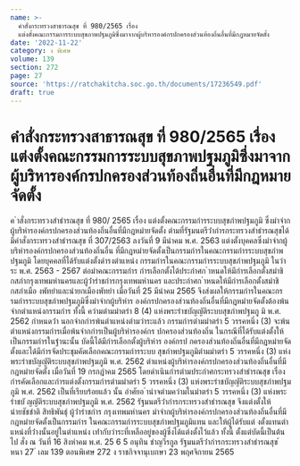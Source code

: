 ```yaml
---
name: >-
  คำสั่งกระทรวงสาธารณสุข ที่ 980/2565 เรื่อง
  แต่งตั้งคณะกรรมการระบบสุขภาพปฐมภูมิซึ่งมาจากผู้บริหารองค์กรปกครองส่วนท้องถิ่นอื่นที่มีกฎหมายจัดตั้ง
date: '2022-11-22'
category: ง พิเศษ
volume: 139
section: 272
page: 27
source: 'https://ratchakitcha.soc.go.th/documents/17236549.pdf'
draft: true
---
```


# คำสั่งกระทรวงสาธารณสุข ที่ 980/2565 เรื่อง แต่งตั้งคณะกรรมการระบบสุขภาพปฐมภูมิซึ่งมาจากผู้บริหารองค์กรปกครองส่วนท้องถิ่นอื่นที่มีกฎหมายจัดตั้ง

ค ําสั่งกระทรวงสําธํารณสุข ที่ 980/ 2565 เรื่อง แต่งตั้งคณะกรรมกํารระบบสุขภําพปฐมภูมิ ซึ่งมําจํากผู้บริหํารองค์กรปกครองส่วนท้องถิ่นอื่นที่มีกฎหมํายจัดตั้ง ตํามที่รัฐมนตรีว่ํากํารกระทรวงสําธํารณสุขได้มีคําสั่งกระทรวงสําธํารณสุข ที่ 307/2563 ลงวันที่ 9 มีนําคม พ.ศ. 2563 แต่งตั้งบุคคลซึ่งมําจํากผู้บริหํารองค์กรปกครองส่วนท้องถิ่นอื่น ที่มีกฎหมํายจัดตั้งเป็นกรรมกํารในคณะกรรมกํารระบบสุขภําพปฐมภูมิ โดยบุคคลที่ได้รับแต่งตั้งดํารงตําแหน่ง กรรมกํารในคณะกรรมกํารระบบสุขภําพปฐมภูมิ ในวําระ พ.ศ. 2563 - 2567 ต่อมําคณะกรรมกําร กํารเลือกตั้งได้ประกําศก ําหนดให้มีกํารเลือกตั้งสมําชิกสภํากรุงเทพมหํานครและผู้ว่ํารําชกํารกรุงเทพมหํานคร และประกําศก ําหนดให้มีกํารเลือกตั้งสมําชิกสภําเมือ งพัทยําและนํายกเมืองพัทยํา เมื่อวันที่ 25 มีนําคม 2565 จึงส่งผลให้กรรมกํารในคณะกรรมกํารระบบสุขภําพปฐมภูมิซึ่งมําจํากผู้บริหําร องค์กรปกครองส่วนท้องถิ่นอื่นที่มีกฎหมํายจัดตั้งต้องพ้นจํากตําแหน่งกรรมกําร ทั้งนี้ ควํามตํามมําตรํา 8 (4) แห่งพระรําชบัญญัติระบบสุขภําพปฐมภู มิ พ.ศ. 2562 กําหนดว่ํา นอกจํากกํารพ้นตําแหน่งตํามวําระแล้ว กรรมกํารตํามมําตรํา 5 วรรคหนึ่ง (3) จะพ้นตําแหน่งกรรมกํารเมื่อพ้นจํากกํารเป็นผู้บริหํารองค์กร ปกครองส่วนท้องถิ่น ในกรณีที่ได้รับแต่งตั้งให้เป็นกรรมกํารในฐํานะนั้น บัดนี้ได้มีกํารเลือกตั้งผู้บริหําร องค์กรป กครองส่วนท้องถิ่นอื่นที่มีกฎหมํายจัดตั้งและได้มีกํารจัดประชุมคัดเลือกคณะกรรมกํารระบบ สุขภําพปฐมภูมิตํามมําตรํา 5 วรรคหนึ่ง (3) แห่งพระรําชบัญญัติระบบสุขภําพปฐมภูมิ พ.ศ. 2562 ตําแหน่งผู้บริหํารองค์กรปกครองส่วนท้องถิ่นอื่นที่มีกฎหมํายจัดตั้ง เมื่อวันที่ 19 กรกฎําคม 2565 โดยดําเนินกํารตํามประกําศกระทรวงสําธํารณสุข เรื่อง กํารคัดเลือกและกํารแต่งตั้งกรรมกํารตํามมําตรํา 5 วรรคหนึ่ง (3) แห่งพระรําชบัญญัติระบบสุขภําพปฐมภูมิ พ.ศ. 2562 เป็นที่เรียบร้อยแล้ว นั้น อําศัยอ ํานําจตํามควํามในมําตรํา 5 วรรคหนึ่ง (3) แห่งพระรําชบั ญญัติระบบสุขภําพปฐมภูมิ พ.ศ. 2562 รัฐมนตรีว่ํากํารกระทรวงสําธํารณสุข จึงแต่งตั้งให้นํายชัชชําติ สิทธิพันธุ์ ผู้ว่ํารําชกําร กรุงเทพมหํานคร มําจํากผู้บริหํารองค์กรปกครองส่วนท้องถิ่นอื่นที่มีกฎหมํายจัดตั้งเป็นกรรมกําร ในคณะกรรมกํารระบบสุขภําพปฐมภูมิแทน และให้ผู้ได้รับแต่ งตั้งแทนตําแหน่งที่ว่ํางนั้นอยู่ในตําแหน่ง เท่ํากับวําระที่เหลืออยู่ของผู้ซึ่งได้แต่งตั้งไว้แล้ว ทั้งนี้ ตั้งแต่บัดนี้เป็นต้นไป สั่ง ณ วันที่ 16 สิงหําคม พ.ศ. 25 6 5 อนุทิน ชําญวีรกูล รัฐมนตรีว่ํากํารกระทรวงสําธํารณสุข ้ หนา 27 ่ เลม 139 ตอนพิเศษ 272 ง ราชกิจจานุเบกษา 23 พฤศจิกายน 2565
